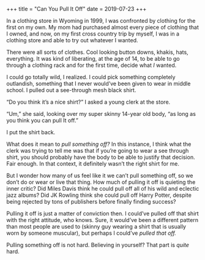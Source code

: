 +++
title = "Can You Pull It Off"
date = 2019-07-23
+++

In a clothing store in Wyoming in 1999, I was confronted by clothing for the first on my own. My mom had purchased almost every piece of clothing that I owned, and now, on my first cross country trip by myself, I was in a clothing store and able to try out whatever I wanted.

There were all sorts of clothes. Cool looking button downs, khakis, hats, everything. It was kind of liberating, at the age of 14, to be able to go through a clothing rack and for the first time, decide what _I_ wanted. 

I could go totally wild, I realized. I could pick something completely outlandish, something that I never would’ve been given to wear in middle school. I pulled out a see-through mesh black shirt.

“Do you think it’s a nice shirt?” I asked a young clerk at the store.

“Um,” she said, looking over my super skinny 14-year old body, “as long as you think you can pull It off.”

I put the shirt back.

What does it mean to _pull something off?_ In this instance, I think what the clerk was trying to tell me was that if you’re going to wear a see through shirt, you should probably have the body to be able to justify that decision. Fair enough. In that context, it definitely wasn’t the right shirt for me.

But I wonder how many of us feel like it we can’t pull something off, so we don’t do or wear or live that thing. How much of pulling it off is quieting the inner critic? Did Miles Davis think he could pull off all of his wild and eclectic jazz albums? Did JK Rowling think she could pull off Harry Potter, despite being rejected by tons of publishers before finally finding success?

Pulling it off is just a matter of conviction then. I could’ve pulled off that shirt with the right attitude, who knows. Sure, it would’ve been a different pattern than most people are used to (skinny guy wearing a shirt that is usually worn by someone muscular), but perhaps I could’ve _pulled that off._ 

Pulling something off is not hard. Believing in yourself? That part is _quite_ hard.